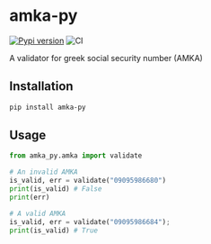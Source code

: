 # amka-py

<a href="https://pypi.python.org/pypi/amka-py"><img alt="Pypi version" src="https://img.shields.io/pypi/v/amka-py.svg"></a>
![CI](https://github.com/zoispag/amka-py/workflows/CI/badge.svg)

A validator for greek social security number (AMKA)

## Installation

```bash
pip install amka-py
```
## Usage

```python
from amka_py.amka import validate

# An invalid AMKA
is_valid, err = validate("09095986680")
print(is_valid) # False
print(err)

# A valid AMKA
is_valid, err = validate("09095986684");
print(is_valid) # True
```
